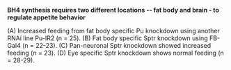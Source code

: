 **BH4 synthesis requires two different locations -- fat body and brain - to regulate appetite behavior**

(A) Increased feeding from fat body specific Pu knockdown using another RNAi line Pu-IR2 (n = 25).
(B) Fat body specific Sptr knockdown using FB-Gal4 (n = 22-23).
(C) Pan-neuronal Sptr knockdown showed increased feeding (n = 23).
(D) Eye specific Sptr knockdown shows normal feeding (n = 28-29). 
